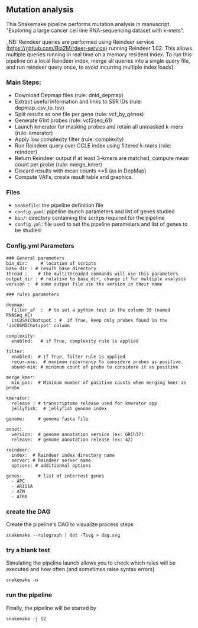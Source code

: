 ## Mutation analysis
This Snakemake pipeline performs mutation analysis in manuscript "Exploring a large cancer cell line RNA-sequencing dataset with k-mers".

_NB: Reindeer queries are performed using Reindeer service (https://github.com/Bio2M/rdeer-service) running Reindeer 1.02. 
This allows multiple queries running in real time on a memory resident index. To run this pipeline on a local Reindeer index, merge all queries into a single query file, and run reindeer query once, to avoid incurring multiple index loads).  

### Main Steps:
- Download Depmap files (rule: dnld_depmap)
- Extract useful information and links to SSR IDs (rule: depmap_csv_to_tsv)
- Split results as one file per gene (rule: vcf_by_gènes)
- Generate 61nt probes (rule: vcf2seq_61)
- Launch kmerator for masking probes and retain all unmasked k-mers (rule: kmerator)
- Apply low complexity filter (rule: complexity)
- Run Reindeer query over CCLE index using filtered k-mers (rule: reindeer)
- Return Reindeer output if at least 3-kmers are matched, compute mean count per probe (rule: merge_kmer)
- Discard results with mean counts <=5 (as in DepMap)
- Compute VAFs, create result table and graphics. 

### Files

- ``Snakefile``: the pipeline definition file
- ``config.yaml``: pipeline launch parameters and list of genes studied
- ``bin/``: directory containing the scritps required for the pipeline
- ``config.yml``: file used to set the pipeline parameters and list of genes to be studied.
 
### Config.yml Parameters

```
### General parameters
bin_dir:     # location of scripts
base_dir : # result base directory
thread :    # the multithreaded commands will use this parameters
output_dir : # relative to base_dir, change it for multiple analysis
version :  # some output file use the version in their name

### rules parameters

depmap:
  filter_af  :  # to set a python test in the column 30 (named RNASeq_AC)
  isCOSMIChotspot : #  if True, keep only probes found in the  'isCOSMIChotspot' column

complexity:
  enabled:   # if True, complexity rule is applied

filter:
  enabled:	# if True, filter rule is applied
  recur-max:  # maximum recurrency to considere probes as positive.
  abund-min: # minimum count of probe to considere it as positive

merge_kmer:
  min_pos:  # Minimum number of positive counts when merging kmer as probe

kmerator:
  release : # transcriptome release used for kmerator app
  jellyfish:  # jellyfish genome index

genome:     # genome fasta file

annot:
  version:  # genome annotation version (ex: GRCh37)
  release:  # genome annotation release (ex: 42)

reindeer:
  index:  # Reindeer index directory name
  server: # Reindeer server name
  options: # additionnal options

genes:		# list of interrest genes
  - APC
  - ARID1A
  - ATM
  - ATRX
```
### create the DAG

Create the pipeline's DAG to visualize process steps

```
snakemake --rulegraph | dot -Tsvg > dag.svg
```

### try a blank test

Simulating the pipeline launch allows you to check which rules will be executed and how often (and sometimes raise syntax errors)
 
 ```
 snakemake -n 
 ```

### run the pipeline

Finally, the pipeline will be started by

```
snakemake -j 12
```
